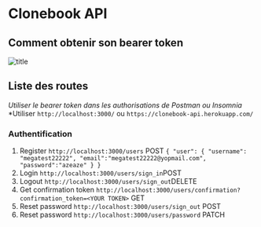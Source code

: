 # Clonebook API

## Comment obtenir son bearer token 

![title](./src/assets/images/example.png)

## Liste des routes

*Utiliser le bearer token dans les authorisations de Postman ou Insomnia*
*Utiliser `http://localhost:3000/` ou `https://clonebook-api.herokuapp.com/`

### Authentification

1. Register `http://localhost:3000/users` POST
`{
"user": {
    "username": "megatest22222",
    "email":"megatest22222@yopmail.com",
    "password":"azeaze"
}
}`
2. Login `http://localhost:3000/users/sign_in`POST
3. Logout `http://localhost:3000/users/sign_out`DELETE
4. Get confirmation token `http://localhost:3000/users/confirmation?confirmation_token=<YOUR TOKEN>` GET
5. Reset password `http://localhost:3000/users/sign_out` POST
6. Reset password `http://localhost:3000/users/password` PATCH


